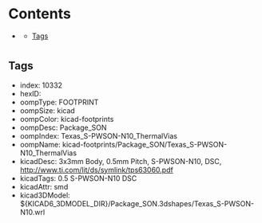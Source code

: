 



Contents
========

* [](#)
	* [Tags](#tags)

# 

## Tags

- index: 10332
- hexID: 
- oompType: FOOTPRINT
- oompSize: kicad
- oompColor: kicad-footprints
- oompDesc: Package_SON
- oompIndex: Texas_S-PWSON-N10_ThermalVias
- oompName: kicad-footprints/Package_SON/Texas_S-PWSON-N10_ThermalVias
- kicadDesc: 3x3mm Body, 0.5mm Pitch, S-PWSON-N10, DSC, http://www.ti.com/lit/ds/symlink/tps63060.pdf
- kicadTags: 0.5 S-PWSON-N10 DSC
- kicadAttr: smd
- kicad3DModel: ${KICAD6_3DMODEL_DIR}/Package_SON.3dshapes/Texas_S-PWSON-N10.wrl
